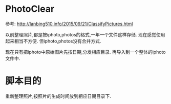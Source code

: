 # PhotoClear
参考: http://lanbing510.info/2015/09/21/ClassifyPictures.html

以前整理照片,都是按iphoto,photos的格式,一年一个文件这样存储. 
现在感觉使用起来相当不方便.
但iphoto,photos没有合并方式.

现在只有把iphoto中原始图片先按日期,分发相应目录.   再导入到一个整体的iphoto文件中.

# 脚本目的
重新整理照片,按照片的生成时间放到相应日期目录下.
